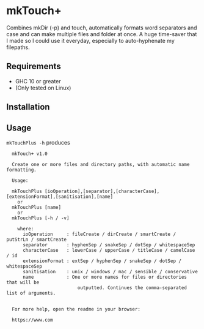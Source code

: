 # mkTouch+

Combines mkDir (-p) and touch, automatically formats word separators and case and can make multiple files and folder at once. A huge time-saver that I made so I could use it everyday, especially to auto-hyphenate my filepaths.

## Requirements

* GHC 10 or greater
* (Only tested on Linux)

## Installation



## Usage

`mkTouchPlus -h` produces

``````
  mkTouch+ v1.0

  Create one or more files and directory paths, with automatic name formatting.
  
  Usage:

  mkTouchPlus [ioOperation],[separator],[characterCase],[extensionFormat],[sanitisation],[name]
    or
  mkTouchPlus [name]
    or
  mkTouchPlus [-h / -v]

    where:
      ioOperation     : fileCreate / dirCreate / smartCreate / putStrLn / smartCreate
      separator       : hyphenSep / snakeSep / dotSep / whitespaceSep
      characterCase   : lowerCase / upperCase / titleCase / camelCase / id
      extensionFormat : extSep / hyphenSep / snakeSep / dotSep / whitespaceSep
      sanitisation    : unix / windows / mac / sensible / conservative
      name            : One or more names for files or directories that will be
                          outputted. Continues the comma-separated list of arguments.

  
  For more help, open the readme in your browser:

  https://www.com

``````
